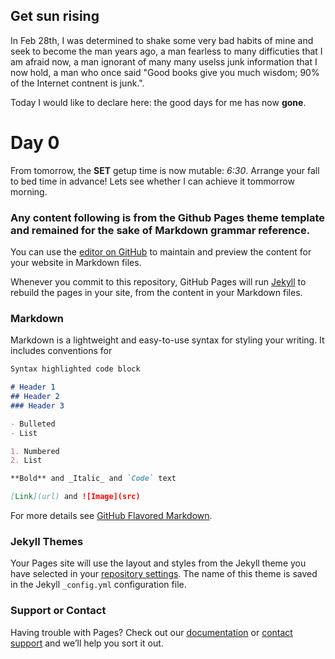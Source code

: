 ## Get sun rising
In Feb 28th, I was determined to shake some very bad habits of mine and seek to become the man years ago,
 a man fearless to many difficuties that I am afraid now,
 a man ignorant of many many uselss junk information that I now hold,
 a man who once said "Good books give you much wisdom; 90% of the Internet contnent is junk.".

 
Today I would like to declare here: the good days for me has now **gone**.

# Day 0
From tomorrow, the **SET** getup time is now mutable: _6:30_. Arrange your fall to bed time in advance!
Lets see whether I can achieve it tommorrow morning.

### Any content following is from the Github Pages theme template and remained for the sake of Markdown grammar reference.
You can use the [editor on GitHub](https://github.com/getsunrising/getsunrising.github.io/edit/master/index.md) to maintain and preview the content for your website in Markdown files.

Whenever you commit to this repository, GitHub Pages will run [Jekyll](https://jekyllrb.com/) to rebuild the pages in your site, from the content in your Markdown files.

### Markdown

Markdown is a lightweight and easy-to-use syntax for styling your writing. It includes conventions for

```markdown
Syntax highlighted code block

# Header 1
## Header 2
### Header 3

- Bulleted
- List

1. Numbered
2. List

**Bold** and _Italic_ and `Code` text

[Link](url) and ![Image](src)
```

For more details see [GitHub Flavored Markdown](https://guides.github.com/features/mastering-markdown/).

### Jekyll Themes

Your Pages site will use the layout and styles from the Jekyll theme you have selected in your [repository settings](https://github.com/getsunrising/getsunrising.github.io/settings). The name of this theme is saved in the Jekyll `_config.yml` configuration file.

### Support or Contact

Having trouble with Pages? Check out our [documentation](https://help.github.com/categories/github-pages-basics/) or [contact support](https://github.com/contact) and we’ll help you sort it out.

